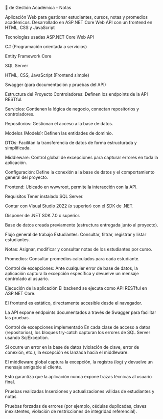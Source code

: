 📘  de Gestión Académica - Notas

Aplicación Web para gestionar estudiantes, cursos, notas y promedios académicos. 
Desarrollado en ASP.NET Core Web API con un frontend en HTML, CSS y JavaScript

Tecnologías usadas
ASP.NET Core Web API

C# (Programación orientada a servicios)

Entity Framework Core

SQL Server

HTML, CSS, JavaScript (Frontend simple)

Swagger (para documentación y pruebas del API)

Estructura del Proyecto
Controladores: Definen los endpoints de la API RESTful.

Servicios: Contienen la lógica de negocio, conectan repositorios y controladores.

Repositorios: Gestionan el acceso a la base de datos.

Modelos (Models): Definen las entidades de dominio.

DTOs: Facilitan la transferencia de datos de forma estructurada y simplificada.

Middleware: Control global de excepciones para capturar errores en toda la aplicación.

Configuración: Define la conexión a la base de datos y el comportamiento general del proyecto.

Frontend: Ubicado en wwwroot, permite la interacción con la API.

Requisitos
Tener instalado SQL Server.

Contar con Visual Studio 2022 (o superior) con el SDK de .NET.

Disponer de .NET SDK 7.0 o superior.

Base de datos creada previamente (estructura entregada junto al proyecto).

Flujo general de trabajo
Estudiantes: Consultar, filtrar, registrar y listar estudiantes.

Notas: Asignar, modificar y consultar notas de los estudiantes por curso.

Promedios: Consultar promedios calculados para cada estudiante.

Control de excepciones: Ante cualquier error de base de datos, la aplicación captura la excepción específica y devuelve un mensaje controlado al usuario.

Ejecución de la aplicación
El backend se ejecuta como API RESTful en ASP.NET Core.

El frontend es estático, directamente accesible desde el navegador.

La API expone endpoints documentados a través de Swagger para facilitar las pruebas.

Control de excepciones implementado
En cada clase de acceso a datos (repositorios), los bloques try-catch capturan los errores de SQL Server usando SqlException.

Si ocurre un error en la base de datos (violación de clave, error de conexión, etc.), la excepción es lanzada hacia el middleware.

El middleware global captura la excepción, la registra (log) y devuelve un mensaje amigable al cliente.

Esto garantiza que la aplicación nunca expone trazas técnicas al usuario final.

Pruebas realizadas
Inserciones y actualizaciones válidas de estudiantes y notas.

Pruebas forzadas de errores (por ejemplo, cédulas duplicadas, claves inexistentes, violación de restricciones de integridad referencial).
